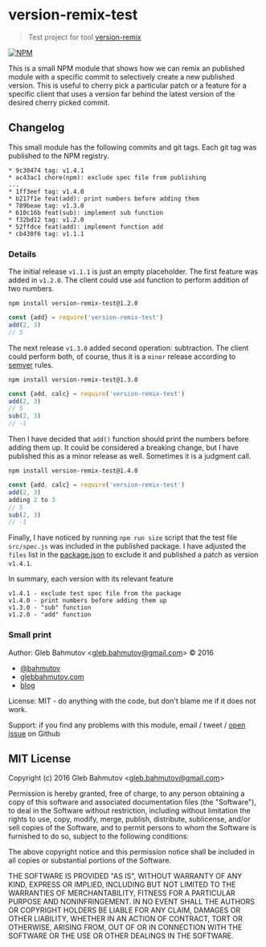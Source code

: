 # version-remix-test

> Test project for tool [version-remix][version-remix]

[![NPM][npm-icon] ][npm-url]

[version-remix]: https://github.com/bahmutov/version-remix

This is a small NPM module that shows how we can remix an published
module with a specific commit to selectively create a new published
version. This is useful to cherry pick a particular patch or a feature
for a specific client that uses a version far behind the latest version
of the desired cherry picked commit.

## Changelog

This small module has the following commits and git tags.
Each git tag was published to the NPM registry.

```
* 9c30474 tag: v1.4.1
* ac43ac1 chore(npm): exclude spec file from publishing
...
* 1ff3eef tag: v1.4.0
* b217f1e feat(add): print numbers before adding them
* 789beae tag: v1.3.0
* 610c16b feat(sub): implement sub function
* f32bd12 tag: v1.2.0
* 52ffdce feat(add): implement function add
* cb430f6 tag: v1.1.1
```

### Details

The initial release `v1.1.1` is just an empty placeholder. The first
feature was added in `v1.2.0`. The client could use `add` function
to perform addition of two numbers.

```
npm install version-remix-test@1.2.0
```
```js
const {add} = require('version-remix-test')
add(2, 3)
// 5
```

The next release `v1.3.0` added second operation: subtraction.
The client could perform both, of course, thus it is a `minor` release
according to [semver](http://semver.org/) rules.

```
npm install version-remix-test@1.3.0
```
```js
const {add, calc} = require('version-remix-test')
add(2, 3)
// 5
sub(2, 3)
// -1
```

Then I have decided that `add()` function should print the numbers before
adding them up. It could be considered a breaking change, but I have
published this as a minor release as well. Sometimes it is a judgment call.

```
npm install version-remix-test@1.4.0
```
```js
const {add, calc} = require('version-remix-test')
add(2, 3)
adding 2 to 3
// 5
sub(2, 3)
// -1
```

Finally, I have noticed by running `npm run size` script that the
test file `src/spec.js` was included in the published package. I have
adjusted the `files` list in the [package.json](package.json) to exclude
it and published a patch as version `v1.4.1`.

In summary, each version with its relevant feature

```
v1.4.1 - exclude test spec file from the package
v1.4.0 - print numbers before adding them up
v1.3.0 - "sub" function
v1.2.0 - "add" function
```

### Small print

Author: Gleb Bahmutov &lt;gleb.bahmutov@gmail.com&gt; &copy; 2016

* [@bahmutov](https://twitter.com/bahmutov)
* [glebbahmutov.com](http://glebbahmutov.com)
* [blog](http://glebbahmutov.com/blog)

License: MIT - do anything with the code, but don't blame me if it does not work.

Support: if you find any problems with this module, email / tweet /
[open issue](https://github.com/bahmutov/version-remix-test/issues) on Github

## MIT License

Copyright (c) 2016 Gleb Bahmutov &lt;gleb.bahmutov@gmail.com&gt;

Permission is hereby granted, free of charge, to any person
obtaining a copy of this software and associated documentation
files (the "Software"), to deal in the Software without
restriction, including without limitation the rights to use,
copy, modify, merge, publish, distribute, sublicense, and/or sell
copies of the Software, and to permit persons to whom the
Software is furnished to do so, subject to the following
conditions:

The above copyright notice and this permission notice shall be
included in all copies or substantial portions of the Software.

THE SOFTWARE IS PROVIDED "AS IS", WITHOUT WARRANTY OF ANY KIND,
EXPRESS OR IMPLIED, INCLUDING BUT NOT LIMITED TO THE WARRANTIES
OF MERCHANTABILITY, FITNESS FOR A PARTICULAR PURPOSE AND
NONINFRINGEMENT. IN NO EVENT SHALL THE AUTHORS OR COPYRIGHT
HOLDERS BE LIABLE FOR ANY CLAIM, DAMAGES OR OTHER LIABILITY,
WHETHER IN AN ACTION OF CONTRACT, TORT OR OTHERWISE, ARISING
FROM, OUT OF OR IN CONNECTION WITH THE SOFTWARE OR THE USE OR
OTHER DEALINGS IN THE SOFTWARE.

[npm-icon]: https://nodei.co/npm/version-remix-test.svg?downloads=true
[npm-url]: https://npmjs.org/package/version-remix-test
